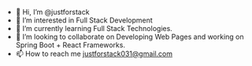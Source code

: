 - 👋 Hi, I’m @justforstack
- 👀 I’m interested in Full Stack Development
- 🌱 I’m currently learning Full Stack Technologies.
- 💞️ I’m looking to collaborate on Developing Web Pages and working on Spring Boot + React Frameworks.
- 📫 How to reach me justforstack031@gmail.com

<!---
justforstack/justforstack is a ✨ special ✨ repository because its `README.md` (this file) appears on your GitHub profile.
You can click the Preview link to take a look at your changes.
--->
